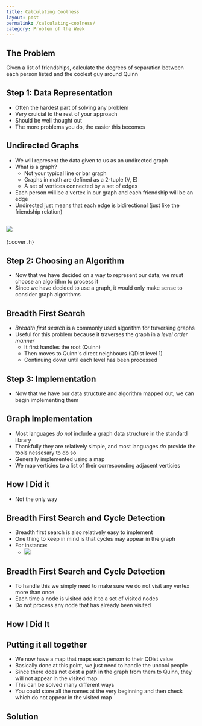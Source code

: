 ```yaml
---
title: Calculating Coolness
layout: post
permalink: /calculating-coolness/
category: Problem of the Week
---
```


## The Problem

Given a list of friendships, calculate the degrees of separation between each person listed and
the coolest guy around Quinn

## Step 1: Data Representation

- Often the hardest part of solving any problem
- Very cruicial to the rest of your approach
- Should be well thought out
- The more problems you do, the easier this becomes

## Undirected Graphs

- We will represent the data given to us as an undirected graph
- What is a graph?
    - Not your typical line or bar graph
    - Graphs in math are defined as a 2-tuple (V, E)
    - A set of vertices connected by a set of edges
- Each person will be a vertex in our graph and each friendship will be an edge
- Undirected just means that each edge is bidirectional (just like the friendship relation)

## ![]({{site.file}}/images/potw/graph.png)
{:.cover .h}

## Step 2: Choosing an Algorithm

- Now that we have decided on a way to represent our data, we must choose an algorithm to process it
- Since we have decided to use a graph, it would only make sense to consider graph algorithms

## Breadth First Search

- *Breadth first search* is a commonly used algorithm for traversing graphs
- Useful for this problem because it traverses the graph in a *level order manner*
    - It first handles the root (Quinn)
    - Then moves to Quinn's direct neighbours (QDist level 1)
    - Continuing down until each level has been processed

## Step 3: Implementation

- Now that we have our data structure and algorithm mapped out, we can begin implementing them

## Graph Implementation

- Most languages *do not* include a graph data structure in the standard library
- Thankfully they are relatively simple, and most languages *do* provide the tools nessesary to do so
- Generally implemented using a map
- We map verticies to a list of their corresponding adjacent verticies

## How I Did it

<script src="https://gist.github.com/Quinny/cdddd4005f27e27dd298.js"></script>
- Not the only way

## Breadth First Search and Cycle Detection

- Breadth first search is also relatively easy to implement
- One thing to keep in mind is that cycles may appear in the graph
- For instance:
    - ![]({{site.file}}/images/potw/cycle.png)

## Breadth First Search and Cycle Detection

- To handle this we simply need to make sure we do not visit any vertex more than once
- Each time a node is visited add it to a set of visited nodes
- Do not process any node that has already been visited

## How I Did It

<script src="https://gist.github.com/Quinny/0b7b32b7ad7d4eee14fb.js"></script>

## Putting it all together

- We now have a map that maps each person to their QDist value
- Basically done at this point, we just need to handle the uncool people
- Since there does not exist a path in the graph from them to Quinn, they will not appear in the visited map
- This can be solved many different ways
- You could store all the names at the very beginning and then check which do not appear in the visited map

## Solution

<script src="https://gist.github.com/Quinny/7b37029cdb330a9a2102.js">
